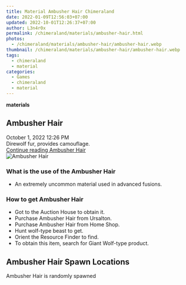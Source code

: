 ```yaml
---
title: Material Ambusher Hair Chimeraland
date: 2022-01-09T12:56:03+07:00
updated: 2022-10-01T12:26:37+07:00
author: L3n4r0x
permalink: /chimeraland/materials/ambusher-hair.html
photos:
  - /chimeraland/materials/ambusher-hair/ambusher-hair.webp
thumbnail: /chimeraland/materials/ambusher-hair/ambusher-hair.webp
tags:
  - chimeraland
  - material
categories:
  - Games
  - chimeraland
  - material
---
```


<link
  rel="stylesheet"
  href="https://rawcdn.githack.com/dimaslanjaka/Web-Manajemen/870a349/css/bootstrap-5-3-0-alpha3-wrapper.css"
/>
<section id="bootstrap-wrapper">
  <div data-bs-theme="dark">
    <div
      class="row g-0 border rounded overflow-hidden flex-md-row mb-4 shadow-sm position-relative bg-dark text-light"
    >
      <div class="col p-4 d-flex flex-column position-static">
        <strong class="d-inline-block mb-2 text-success">materials</strong>
        <h2 class="mb-0">Ambusher Hair</h2>
        <div class="mb-1 text-muted">October 1, 2022 12:26 PM</div>
        <div class="mb-2 border p-1">Direwolf fur, provides camouflage.</div>
        <a
          href="/chimeraland/materials/ambusher-hair.html"
          class="stretched-link d-none text-primary"
          >Continue reading Ambusher Hair</a
        >
      </div>
      <div class="col-auto d-none d-md-block d-lg-block">
        <img
          src="https://www.webmanajemen.com/chimeraland/materials/ambusher-hair/ambusher-hair.webp"
          alt="Ambusher Hair"
        />
      </div>
    </div>
    <div class="row">
      <div class="col-lg-6 col-12 mb-2">
        <div class="card">
          <div class="card-body">
            <h3 class="card-title">What is the use of the Ambusher Hair</h3>
            <div class="card-text">
              <ul>
                <li>
                  An extremely uncommon material used in advanced fusions.
                </li>
              </ul>
            </div>
          </div>
        </div>
      </div>
      <div class="col-lg-6 col-12 mb-2">
        <div class="card">
          <div class="card-body">
            <h3 class="card-title">How to get Ambusher Hair</h3>
            <div class="card-text">
              <ul>
                <li>Got to the Auction House to obtain it.</li>
                <li>Purchase Ambusher Hair from Ursalton.</li>
                <li>Purchase Ambusher Hair from Home Shop.</li>
                <li>Hunt wolf-type beast to get.</li>
                <li>Orient the Resource Finder to find.</li>
                <li>
                  To obtain this item, search for Giant Wolf-type product.
                </li>
              </ul>
            </div>
          </div>
        </div>
      </div>
      <div class="col-12 mb-2">
        <h2>Ambusher Hair Spawn Locations</h2>
        <p>Ambusher Hair is randomly spawned</p>
      </div>
    </div>
  </div>
</section>